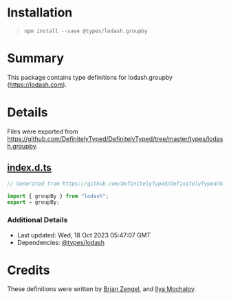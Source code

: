 # Installation
> `npm install --save @types/lodash.groupby`

# Summary
This package contains type definitions for lodash.groupby (https://lodash.com).

# Details
Files were exported from https://github.com/DefinitelyTyped/DefinitelyTyped/tree/master/types/lodash.groupby.
## [index.d.ts](https://github.com/DefinitelyTyped/DefinitelyTyped/tree/master/types/lodash.groupby/index.d.ts)
````ts
// Generated from https://github.com/DefinitelyTyped/DefinitelyTyped/blob/master/types/lodash/scripts/generate-modules.ts

import { groupBy } from "lodash";
export = groupBy;

````

### Additional Details
 * Last updated: Wed, 18 Oct 2023 05:47:07 GMT
 * Dependencies: [@types/lodash](https://npmjs.com/package/@types/lodash)

# Credits
These definitions were written by [Brian Zengel](https://github.com/bczengel), and [Ilya Mochalov](https://github.com/chrootsu).
